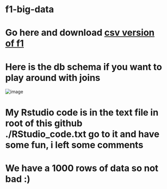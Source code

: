 # f1-big-data

# Go here and download [csv version of f1](http://ergast.com/downloads/f1db.sql.gz)

# Here is the db schema if you want to play around with joins

![image](https://github.com/hubertboguski/f1-big-data/assets/86072497/3c76c96b-f5a6-4639-9a58-33aeb2a77a08)

# My Rstudio code is in the text file in root of this github ./RStudio_code.txt go to it and have some fun, i left some comments

# We have a 1000 rows of data so not bad :)
